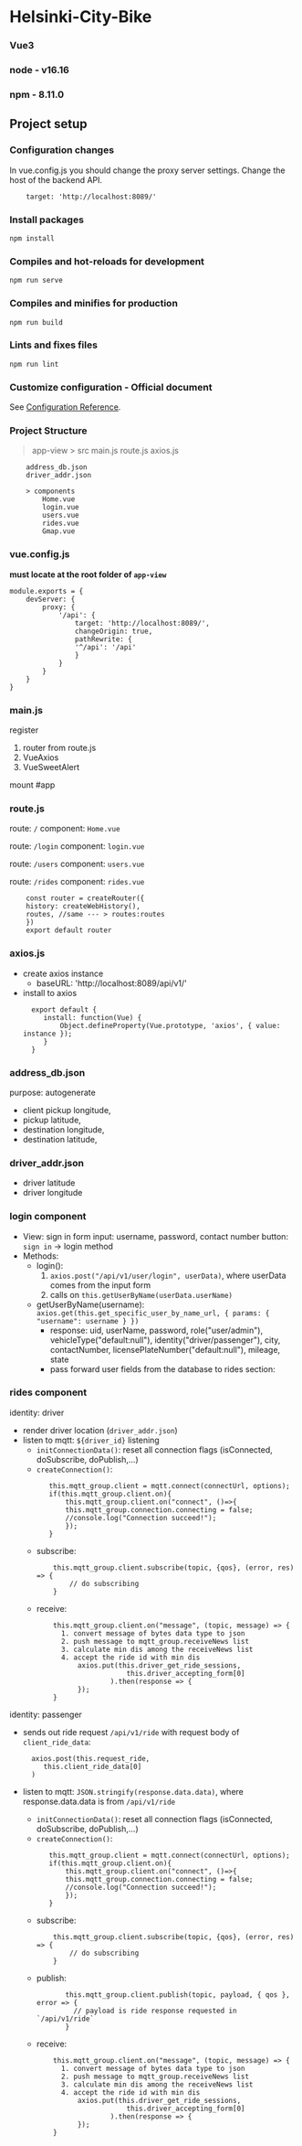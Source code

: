 # Helsinki-City-Bike

### Vue3
### node - v16.16
### npm - 8.11.0

## Project setup

### Configuration changes

In vue.config.js you should change the proxy server settings. 
Change the host of the backend API.
```
    target: 'http://localhost:8089/'
```
### Install packages
```
npm install
```

### Compiles and hot-reloads for development
```
npm run serve
```

### Compiles and minifies for production
```
npm run build
```

### Lints and fixes files
```
npm run lint
```

### Customize configuration - Official document
See [Configuration Reference](https://cli.vuejs.org/config/).

### Project Structure

> app-view
    > src
        main.js
        route.js
        axios.js
        
        address_db.json 
        driver_addr.json
        
        > components
            Home.vue
            login.vue
            users.vue
            rides.vue
            Gmap.vue

### vue.config.js
**must locate at the root folder of `app-view`**

```
module.exports = {
    devServer: {
        proxy: {
            '/api': {
                target: 'http://localhost:8089/',
                changeOrigin: true,
                pathRewrite: {
                '^/api': '/api'
                }
            }
        }
    }
}
```

### main.js

register
1. router from route.js
2. VueAxios
3. VueSweetAlert

mount #app

### route.js

route: `/` 
component: `Home.vue`

route: `/login`
component: `login.vue`

route: `/users`
component: `users.vue`

route: `/rides`
component: `rides.vue`

```
    const router = createRouter({
    history: createWebHistory(),
    routes, //same --- > routes:routes
    })
    export default router

```
### axios.js
- create axios instance 
  - baseURL: 'http://localhost:8089/api/v1/'
- install to axios
  ```
    export default {
       install: function(Vue) {
           Object.defineProperty(Vue.prototype, 'axios', { value: instance });
       }
    }
  ```
### address_db.json
purpose: autogenerate 
- client pickup longitude, 
- pickup latitude, 
- destination longitude, 
- destination latitude,

### driver_addr.json
- driver latitude
- driver longitude



### login component

- View: sign in form
  input: username, password, contact number
  button: `sign in` -> login method
- Methods:
  - login(): 
    1. `axios.post("/api/v1/user/login", userData)`, where userData comes from the input form
    2. calls on `this.getUserByName(userData.userName)`
  - getUserByName(username): `axios.get(this.get_specific_user_by_name_url, { params: { "username": username } })`
    - response: uid, userName, password, role("user/admin"), vehicleType("default:null"), identity("driver/passenger"), city, contactNumber, licensePlateNumber("default:null"), mileage, state
    - pass forward user fields from the database to rides section: 
  
### rides component
identity: driver
- render driver location (`driver_addr.json`)
- listen to mqtt: `${driver_id}` listening
    - `initConnectionData()`: reset all connection flags (isConnected, doSubscribe, doPublish,...)
    - `createConnection()`: 
      ```
         this.mqtt_group.client = mqtt.connect(connectUrl, options);
         if(this.mqtt_group.client.on){
             this.mqtt_group.client.on("connect", ()=>{
             this.mqtt_group.connection.connecting = false;
             //console.log("Connection succeed!");
             });
         }
      ```
    -  subscribe:
        ```
            this.mqtt_group.client.subscribe(topic, {qos}, (error, res) => {
                // do subscribing
            } 
        ```
    -  receive:
          ```
              this.mqtt_group.client.on("message", (topic, message) => {
                1. convert message of bytes data type to json
                2. push message to mqtt_group.receiveNews list 
                3. calculate min dis among the receiveNews list
                4. accept the ride id with min dis
                    axios.put(this.driver_get_ride_sessions,
                                this.driver_accepting_form[0]
                            ).then(response => {
                    });
              }
          ```
identity: passenger
- sends out ride request `/api/v1/ride` with request body of `client_ride_data`: 
  ```
    axios.post(this.request_ride,
       this.client_ride_data[0]
    )
  ```

- listen to mqtt:  `JSON.stringify(response.data.data)`, where response.data.data is from `/api/v1/ride`
    - `initConnectionData()`: reset all connection flags (isConnected, doSubscribe, doPublish,...)
    - `createConnection()`:
      ```
         this.mqtt_group.client = mqtt.connect(connectUrl, options);
         if(this.mqtt_group.client.on){
             this.mqtt_group.client.on("connect", ()=>{
             this.mqtt_group.connection.connecting = false;
             //console.log("Connection succeed!");
             });
         }
      ```
    -  subscribe:
        ```
            this.mqtt_group.client.subscribe(topic, {qos}, (error, res) => {
                // do subscribing
            } 
        ```
    -  publish:
       ```
              this.mqtt_group.client.publish(topic, payload, { qos }, error => {
                // payload is ride response requested in `/api/v1/ride`
              }
       ```
    -  receive:
          ```
              this.mqtt_group.client.on("message", (topic, message) => {
                1. convert message of bytes data type to json
                2. push message to mqtt_group.receiveNews list 
                3. calculate min dis among the receiveNews list
                4. accept the ride id with min dis
                    axios.put(this.driver_get_ride_sessions,
                                this.driver_accepting_form[0]
                            ).then(response => {
                    });
              }
          ```
  
    